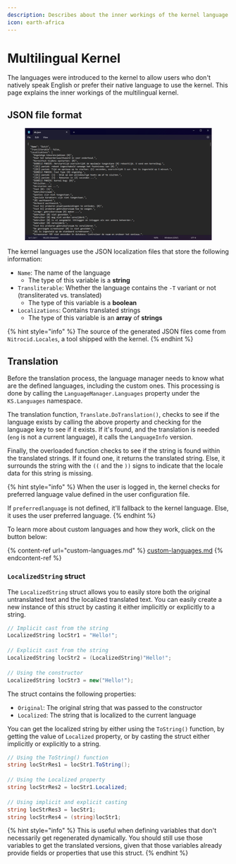 ```yaml
---
description: Describes about the inner workings of the kernel language feature
icon: earth-africa
---
```


# Multilingual Kernel

The languages were introduced to the kernel to allow users who don't natively speak English or prefer their native language to use the kernel. This page explains the inner workings of the multilingual kernel.

## JSON file format

<figure><img src="../../../.gitbook/assets/114-lang.png" alt=""><figcaption></figcaption></figure>

The kernel languages use the JSON localization files that store the following information:

* `Name`: The name of the language
  * The type of this variable is a **string**
* `Transliterable`: Whether the language contains the `-T` variant or not (transliterated vs. translated)
  * The type of this variable is a **boolean**
* `Localizations`: Contains translated strings
  * The type of this variable is an **array** of **strings**

{% hint style="info" %}
The source of the generated JSON files come from `Nitrocid.Locales`, a tool shipped with the kernel.
{% endhint %}

## Translation

Before the translation process, the language manager needs to know what are the defined languages, including the custom ones. This processing is done by calling the `LanguageManager.Languages` property under the `KS.Languages` namespace.

The translation function, `Translate.DoTranslation()`, checks to see if the language exists by calling the above property and checking for the language key to see if it exists. If it's found, and the translation is needed (`eng` is not a current language), it calls the `LanguageInfo` version.

Finally, the overloaded function checks to see if the string is found within the translated strings. If it found one, it returns the translated string. Else, it surrounds the string with the `((` and the `))` signs to indicate that the locale data for this string is missing.

{% hint style="info" %}
When the user is logged in, the kernel checks for preferred language value defined in the user configuration file.

If `preferredlanguage` is not defined, it'll fallback to the kernel language. Else, it uses the user preferred language.
{% endhint %}

To learn more about custom languages and how they work, click on the button below:

{% content-ref url="custom-languages.md" %}
[custom-languages.md](custom-languages.md)
{% endcontent-ref %}

### `LocalizedString` struct

The `LocalizedString` struct allows you to easily store both the original untranslated text and the localized translated text. You can easily create a new instance of this struct by casting it either implicitly or explicitly to a string.

```csharp
// Implicit cast from the string
LocalizedString locStr1 = "Hello!";

// Explicit cast from the string
LocalizedString locStr2 = (LocalizedString)"Hello!";

// Using the constructor
LocalizedString locStr3 = new("Hello!");
```

The struct contains the following properties:

* `Original`: The original string that was passed to the constructor
* `Localized`: The string that is localized to the current language

You can get the localized string by either using the `ToString()` function, by getting the value of `Localized` property, or by casting the struct either implicitly or explicitly to a string.

```csharp
// Using the ToString() function
string locStrRes1 = locStr1.ToString();

// Using the Localized property
string locStrRes2 = locStr1.Localized;

// Using implicit and explicit casting
string locStrRes3 = locStr1;
string locStrRes4 = (string)locStr1;
```

{% hint style="info" %}
This is useful when defining variables that don't necessarily get regenerated dynamically. You should still use those variables to get the translated versions, given that those variables already provide fields or properties that use this struct.
{% endhint %}
